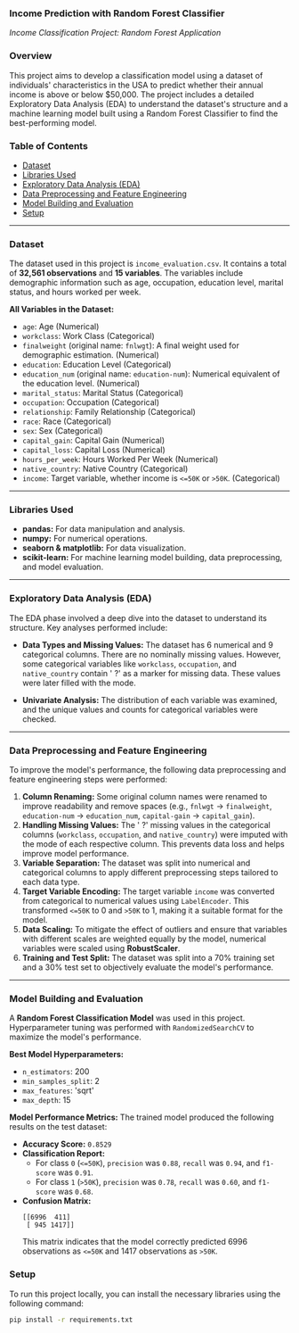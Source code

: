 ### Income Prediction with Random Forest Classifier
*Income Classification Project: Random Forest Application*

### Overview
This project aims to develop a classification model using a dataset of individuals' characteristics in the USA to predict whether their annual income is above or below $50,000. The project includes a detailed Exploratory Data Analysis (EDA) to understand the dataset's structure and a machine learning model built using a Random Forest Classifier to find the best-performing model.

### Table of Contents
* [Dataset](#dataset)
* [Libraries Used](#libraries-used)
* [Exploratory Data Analysis (EDA)](#exploratory-data-analysis-eda)
* [Data Preprocessing and Feature Engineering](#data-preprocessing-and-feature-engineering)
* [Model Building and Evaluation](#model-building-and-evaluation)
* [Setup](#setup)

---

### Dataset
The dataset used in this project is `income_evaluation.csv`. It contains a total of **32,561 observations** and **15 variables**. The variables include demographic information such as age, occupation, education level, marital status, and hours worked per week.

**All Variables in the Dataset:**
* `age`: Age (Numerical)
* `workclass`: Work Class (Categorical)
* `finalweight` (original name: `fnlwgt`): A final weight used for demographic estimation. (Numerical)
* `education`: Education Level (Categorical)
* `education_num` (original name: `education-num`): Numerical equivalent of the education level. (Numerical)
* `marital_status`: Marital Status (Categorical)
* `occupation`: Occupation (Categorical)
* `relationship`: Family Relationship (Categorical)
* `race`: Race (Categorical)
* `sex`: Sex (Categorical)
* `capital_gain`: Capital Gain (Numerical)
* `capital_loss`: Capital Loss (Numerical)
* `hours_per_week`: Hours Worked Per Week (Numerical)
* `native_country`: Native Country (Categorical)
* `income`: Target variable, whether income is `<=50K` or `>50K`. (Categorical)

---

### Libraries Used
* **pandas:** For data manipulation and analysis.
* **numpy:** For numerical operations.
* **seaborn & matplotlib:** For data visualization.
* **scikit-learn:** For machine learning model building, data preprocessing, and model evaluation.

---

### Exploratory Data Analysis (EDA)
The EDA phase involved a deep dive into the dataset to understand its structure. Key analyses performed include:

* **Data Types and Missing Values:** The dataset has 6 numerical and 9 categorical columns. There are no nominally missing values. However, some categorical variables like `workclass`, `occupation`, and `native_country` contain ' ?' as a marker for missing data. These values were later filled with the mode.

* **Univariate Analysis:** The distribution of each variable was examined, and the unique values and counts for categorical variables were checked.

---

### Data Preprocessing and Feature Engineering
To improve the model's performance, the following data preprocessing and feature engineering steps were performed:

1.  **Column Renaming:** Some original column names were renamed to improve readability and remove spaces (e.g., `fnlwgt` -> `finalweight`, `education-num` -> `education_num`, `capital-gain` -> `capital_gain`).
2.  **Handling Missing Values:** The ' ?' missing values in the categorical columns (`workclass`, `occupation`, and `native_country`) were imputed with the mode of each respective column. This prevents data loss and helps improve model performance.
3.  **Variable Separation:** The dataset was split into numerical and categorical columns to apply different preprocessing steps tailored to each data type.
4.  **Target Variable Encoding:** The target variable `income` was converted from categorical to numerical values using `LabelEncoder`. This transformed `<=50K` to 0 and `>50K` to 1, making it a suitable format for the model.
5.  **Data Scaling:** To mitigate the effect of outliers and ensure that variables with different scales are weighted equally by the model, numerical variables were scaled using **RobustScaler**.
6.  **Training and Test Split:** The dataset was split into a 70% training set and a 30% test set to objectively evaluate the model's performance.

---

### Model Building and Evaluation
A **Random Forest Classification Model** was used in this project. Hyperparameter tuning was performed with `RandomizedSearchCV` to maximize the model's performance.

**Best Model Hyperparameters:**
* `n_estimators`: 200
* `min_samples_split`: 2
* `max_features`: 'sqrt'
* `max_depth`: 15

**Model Performance Metrics:**
The trained model produced the following results on the test dataset:
* **Accuracy Score:** `0.8529`
* **Classification Report:**
    * For class `0` (`<=50K`), `precision` was `0.88`, `recall` was `0.94`, and `f1-score` was `0.91`.
    * For class `1` (`>50K`), `precision` was `0.78`, `recall` was `0.60`, and `f1-score` was `0.68`.
* **Confusion Matrix:**
    ```
    [[6996  411]
     [ 945 1417]]
    ```
    This matrix indicates that the model correctly predicted 6996 observations as `<=50K` and 1417 observations as `>50K`.

### Setup
To run this project locally, you can install the necessary libraries using the following command:

```bash
pip install -r requirements.txt
